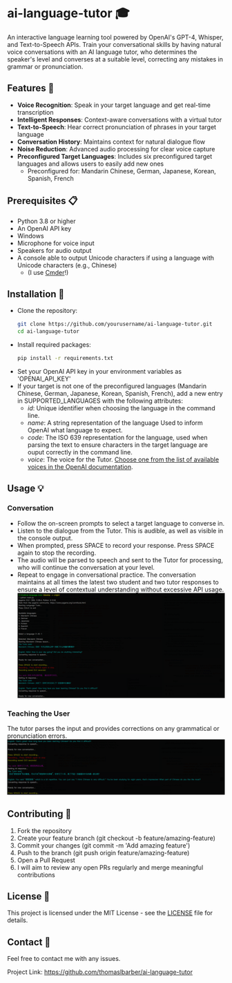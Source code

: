 # ai-language-tutor 🎓
An interactive language learning tool powered by OpenAI's GPT-4, Whisper, and Text-to-Speech APIs. Train your conversational skills by having natural voice conversations with an AI language tutor, who determines the speaker's level and converses at a suitable level, correcting any mistakes in grammar or pronunciation.

## Features 🌟
<ul>
  <li><b>Voice Recognition</b>: Speak in your target language and get real-time transcription</li>
  <li><b>Intelligent Responses</b>: Context-aware conversations with a virtual tutor</li>
  <li><b>Text-to-Speech</b>: Hear correct pronunciation of phrases in your target language</li>
  <li><b>Conversation History</b>: Maintains context for natural dialogue flow</li>
  <li><b>Noise Reduction</b>: Advanced audio processing for clear voice capture</li>
  <li><b>Preconfigured Target Languages</b>: Includes six preconfigured target languages and allows users to easily add new ones
    <ul>
      <li>Preconfigured for: Mandarin Chinese, German, Japanese, Korean, Spanish, French</li>
    </ul>
  </li>
</ul>
 
## Prerequisites 📋
<ul>
  <li>Python 3.8 or higher</li>
  <li>An OpenAI API key</li>
  <li>Windows</li>
  <li>Microphone for voice input</li>
  <li>Speakers for audio output</li>
  <li>A console able to output Unicode characters if using a language with Unicode characters (e.g., Chinese)
      <ul>
        <li>(I use <a href="https://cmder.app/">Cmder</a>!)</li>
      </ul>
</ul>

## Installation 🔧
<ul>
<li>Clone the repository:</li>
  
```bash
git clone https://github.com/yourusername/ai-language-tutor.git
cd ai-language-tutor
```
<li>Install required packages:</li>

```bash
pip install -r requirements.txt
```
  <li>Set your OpenAI API key in your environment variables as 'OPENAI_API_KEY'</li>
  <li>If your target is not one of the preconfigured languages (Mandarin Chinese, German, Japanese, Korean, Spanish, French), add a new entry in SUPPORTED_LANGUAGES with the following attributes:
    <ul>
  <li><i>id</i>: Unique identifier when choosing the language in the command line.</li>
  <li><i>name</i>: A string representation of the language Used to inform OpenAI what language to expect.</li>
  <li><i>code</i>: The ISO 639 representation for the language, used when parsing the text to ensure characters in the target language are ouput correctly in the command line.</li>
  <li><i>voice</i>: The voice for the Tutor. <a href="https://platform.openai.com/docs/guides/text-to-speech#voice-options">Choose one from the list of available voices in the OpenAI documentation</a>.</li>
    </ul>
    </li>
</ul>


## Usage 💡
### Conversation
<ul>
  <li>Follow the on-screen prompts to select a target language to converse in.</li>
  <li>Listen to the dialogue from the Tutor. This is audible, as well as visible in the console output.</li>
  <li>When prompted, press SPACE to record your response. Press SPACE again to stop the recording.</li>
  <li>The audio will be parsed to speech and sent to the Tutor for processing, who will continue the conversation at your level.</li>
  <li>Repeat to engage in conversational practice. The conversation maintains at all times the latest two student and two tutor responses to ensure a level of contextual understanding without excessive API usage. </li>
  <img src="docs/README_Overview.PNG"/>
</ul>

### Teaching the User
The tutor parses the input and provides corrections on any grammatical or pronunciation errors.
<img src="docs/README_CorrectingUser.PNG"/>

## Contributing 🤝
<ol>
  <li>Fork the repository</li>
  <li>Create your feature branch (git checkout -b feature/amazing-feature)</li>
  <li>Commit your changes (git commit -m 'Add amazing feature')</li>
  <li>Push to the branch (git push origin feature/amazing-feature)</li>
  <li>Open a Pull Request</li>
  <li>I will aim to review any open PRs regularly and merge meaningful contributions</li>
</ol>

## License 📄
This project is licensed under the MIT License - see the [LICENSE](LICENSE) file for details.

## Contact 📧
Feel free to contact me with any issues.

Project Link: https://github.com/thomaslbarber/ai-language-tutor
